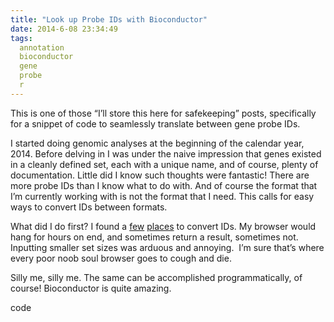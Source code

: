 ```yaml
---
title: "Look up Probe IDs with Bioconductor"
date: 2014-6-08 23:34:49
tags:
  annotation
  bioconductor
  gene
  probe
  r
---
```



This is one of those “I’ll store this here for safekeeping” posts, specifically for a snippet of code to seamlessly translate between gene probe IDs.

I started doing genomic analyses at the beginning of the calendar year, 2014. Before delving in I was under the naive impression that genes existed in a cleanly defined set, each with a unique name, and of course, plenty of documentation. Little did I know such thoughts were fantastic! There are more probe IDs than I know what to do with. And of course the format that I’m currently working with is not the format that I need. This calls for easy ways to convert IDs between formats.

What did I do first? I found a [few](http://idconverter.bioinfo.cnio.es/) [places](http://david.abcc.ncifcrf.gov/conversion.jsp) to convert IDs. My browser would hang for hours on end, and sometimes return a result, sometimes not. Inputting smaller set sizes was arduous and annoying.  I’m sure that’s where every poor noob soul browser goes to cough and die.

Silly me, silly me. The same can be accomplished programmatically, of course! Bioconductor is quite amazing.

code


